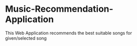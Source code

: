 # Music-Recommendation-Application
This Web Application recommends the best suitable songs for given/selected song
